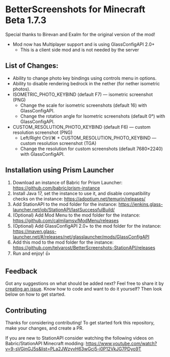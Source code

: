 # BetterScreenshots for Minecraft Beta 1.7.3

Special thanks to Birevan and Exalm for the original version of the mod!
* Mod now has Multiplayer support and is using GlassConfigAPI 2.0+
  * This is a client side mod and is not needed by the server

## List of Changes:

* Ability to change photo key bindings using controls menu in options.
* Ability to disable rendering bedrock in the nether (for nether isometric photos).
* ISOMETRIC_PHOTO_KEYBIND (default F7) — isometric screenshot (PNG)
  * Change the scale for isometric screenshots (default 16) with GlassConfigAPI.
  * Change the rotation angle for Isometric screenshots (default 0°) with GlassConfigAPI.
* CUSTOM_RESOLUTION_PHOTO_KEYBIND (default F6) — custom resolution screenshot (PNG)
  * Left/Right Ctrl/⌘ + CUSTOM_RESOLUTION_PHOTO_KEYBIND — custom resolution screenshot (TGA)
  * Change the resolution for custom screenshots (default 7680×2240) with GlassConfigAPI.

## Installation using Prism Launcher

1. Download an instance of Babric for Prism Launcher: https://github.com/babric/prism-instance
2. Install Java 17, set the instance to use it, and disable compatibility checks on the instance: https://adoptium.net/temurin/releases/
3. Add StationAPI to the mod folder for the instance: https://jenkins.glass-launcher.net/job/StationAPI/lastSuccessfulBuild/
4. (Optional) Add Mod Menu to the mod folder for the instance: https://github.com/calmilamsy/ModMenu/releases
5. (Optional) Add GlassConfigAPI 2.0+ to the mod folder for the instance: https://maven.glass-launcher.net/#/releases/net/glasslauncher/mods/GlassConfigAPI
6. Add this mod to the mod folder for the instance: https://github.com/telvarost/BetterScreenshots-StationAPI/releases
7. Run and enjoy! 👍

## Feedback

Got any suggestions on what should be added next? Feel free to share it by [creating an issue](https://github.com/telvarost/BetterScreenshots-StationAPI/issues/new). Know how to code and want to do it yourself? Then look below on how to get started.

## Contributing

Thanks for considering contributing! To get started fork this repository, make your changes, and create a PR. 

If you are new to StationAPI consider watching the following videos on Babric/StationAPI Minecraft modding: https://www.youtube.com/watch?v=9-sVGjnGJ5s&list=PLa2JWzyvH63wGcj5-i0P12VkJG7PDyo9T
